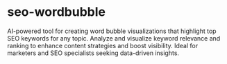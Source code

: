 # seo-wordbubble
AI-powered tool for creating word bubble visualizations that highlight top SEO keywords for any topic. Analyze and visualize keyword relevance and ranking to enhance content strategies and boost visibility. Ideal for marketers and SEO specialists seeking data-driven insights.
